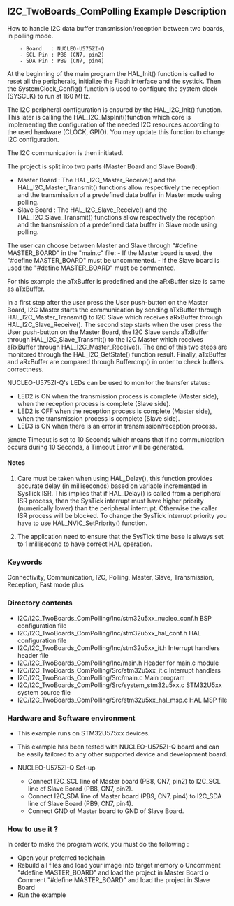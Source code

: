 ## <b>I2C_TwoBoards_ComPolling Example Description</b> 

How to handle I2C data buffer transmission/reception between two boards, in polling mode.

        - Board   : NUCLEO-U575ZI-Q
        - SCL Pin : PB8 (CN7, pin2)
        - SDA Pin : PB9 (CN7, pin4)

At the beginning of the main program the HAL_Init() function is called to reset 
all the peripherals, initialize the Flash interface and the systick.
Then the SystemClock_Config() function is used to configure the system clock (SYSCLK) to run at 160 MHz.

The I2C peripheral configuration is ensured by the HAL_I2C_Init() function.
This later is calling the HAL_I2C_MspInit()function which core is implementing
the configuration of the needed I2C resources according to the used hardware (CLOCK, 
GPIO). You may update this function to change I2C configuration.

The I2C communication is then initiated.

The project is split into two parts (Master Board and Slave Board):
- Master Board :
  The HAL_I2C_Master_Receive() and the HAL_I2C_Master_Transmit() functions 
  allow respectively the reception and the transmission of a predefined data buffer
  in Master mode using polling.
- Slave Board :
  The HAL_I2C_Slave_Receive() and the HAL_I2C_Slave_Transmit() functions 
  allow respectively the reception and the transmission of a predefined data buffer
  in Slave mode using polling.
  
The user can choose between Master and Slave through "#define MASTER_BOARD"
in the "main.c" file:
    - If the Master board is used, the "#define MASTER_BOARD" must be uncommented.
    - If the Slave board is used the "#define MASTER_BOARD" must be commented.

For this example the aTxBuffer is predefined and the aRxBuffer size is same as aTxBuffer.

In a first step after the user press the User push-button on the Master Board,
I2C Master starts the communication by sending aTxBuffer through HAL_I2C_Master_Transmit()
to I2C Slave which receives aRxBuffer through HAL_I2C_Slave_Receive(). 
The second step starts when the user press the User push-button on the Master Board,
the I2C Slave sends aTxBuffer through HAL_I2C_Slave_Transmit()
to the I2C Master which receives aRxBuffer through HAL_I2C_Master_Receive().
The end of this two steps are monitored through the HAL_I2C_GetState() function
result.
Finally, aTxBuffer and aRxBuffer are compared through Buffercmp() in order to 
check buffers correctness.  

NUCLEO-U575ZI-Q's LEDs can be used to monitor the transfer status:
 - LED2 is ON when the transmission process is complete (Master side), when the reception process is complete (Slave side).
 - LED2 is OFF when the reception process is complete (Master side), when the transmission process is complete (Slave side).
 - LED3 is ON when there is an error in transmission/reception process.

 @note Timeout is set to 10 Seconds which means that if no communication occurs 
       during 10 Seconds, a Timeout Error will be generated.

#### <b> Notes</b> 

 1. Care must be taken when using HAL_Delay(), this function provides accurate delay (in milliseconds)
    based on variable incremented in SysTick ISR. This implies that if HAL_Delay() is called from
    a peripheral ISR process, then the SysTick interrupt must have higher priority (numerically lower)
    than the peripheral interrupt. Otherwise the caller ISR process will be blocked.
    To change the SysTick interrupt priority you have to use HAL_NVIC_SetPriority() function.

 2. The application need to ensure that the SysTick time base is always set to 1 millisecond
    to have correct HAL operation.

### <b>Keywords</b> 

Connectivity, Communication, I2C, Polling, Master, Slave, Transmission, Reception, Fast mode plus

### <b> Directory contents</b> 

  - I2C/I2C_TwoBoards_ComPolling/Inc/stm32u5xx_nucleo_conf.h BSP configuration file
  - I2C/I2C_TwoBoards_ComPolling/Inc/stm32u5xx_hal_conf.h    HAL configuration file
  - I2C/I2C_TwoBoards_ComPolling/Inc/stm32u5xx_it.h          Interrupt handlers header file
  - I2C/I2C_TwoBoards_ComPolling/Inc/main.h                  Header for main.c module  
  - I2C/I2C_TwoBoards_ComPolling/Src/stm32u5xx_it.c          Interrupt handlers
  - I2C/I2C_TwoBoards_ComPolling/Src/main.c                  Main program
  - I2C/I2C_TwoBoards_ComPolling/Src/system_stm32u5xx.c      STM32U5xx system source file
  - I2C/I2C_TwoBoards_ComPolling/Src/stm32u5xx_hal_msp.c     HAL MSP file    

### <b>Hardware and Software environment</b> 

  - This example runs on STM32U575xx devices.

  - This example has been tested with NUCLEO-U575ZI-Q board and can be
    easily tailored to any other supported device and development board.    

  - NUCLEO-U575ZI-Q Set-up

    - Connect I2C_SCL line of Master board (PB8, CN7, pin2) to I2C_SCL line of Slave Board (PB8, CN7, pin2).
    - Connect I2C_SDA line of Master board (PB9, CN7, pin4) to I2C_SDA line of Slave Board (PB9, CN7, pin4).
    - Connect GND of Master board to GND of Slave Board.

### </b>How to use it ?</b> 

In order to make the program work, you must do the following :

 - Open your preferred toolchain 
 - Rebuild all files and load your image into target memory
    o Uncomment "#define MASTER_BOARD" and load the project in Master Board
    o Comment "#define MASTER_BOARD" and load the project in Slave Board
 - Run the example

